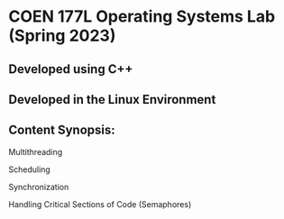# COEN 177L Operating Systems Lab (Spring 2023)

## Developed using C++
## Developed in the Linux Environment

## Content Synopsis:
Multithreading

Scheduling

Synchronization

Handling Critical Sections of Code (Semaphores)
